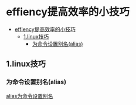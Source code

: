 # effiency提高效率的小技巧

<!-- TOC -->

- [effiency提高效率的小技巧](#effiency%e6%8f%90%e9%ab%98%e6%95%88%e7%8e%87%e7%9a%84%e5%b0%8f%e6%8a%80%e5%b7%a7)
  - [1.linux技巧](#1linux%e6%8a%80%e5%b7%a7)
    - [为命令设置别名(alias)](#%e4%b8%ba%e5%91%bd%e4%bb%a4%e8%ae%be%e7%bd%ae%e5%88%ab%e5%90%8dalias)

<!-- /TOC -->

## 1.linux技巧

### 为命令设置别名(alias)

[alias为命令设置别名](https://blog.csdn.net/doiido/article/details/43762791)
